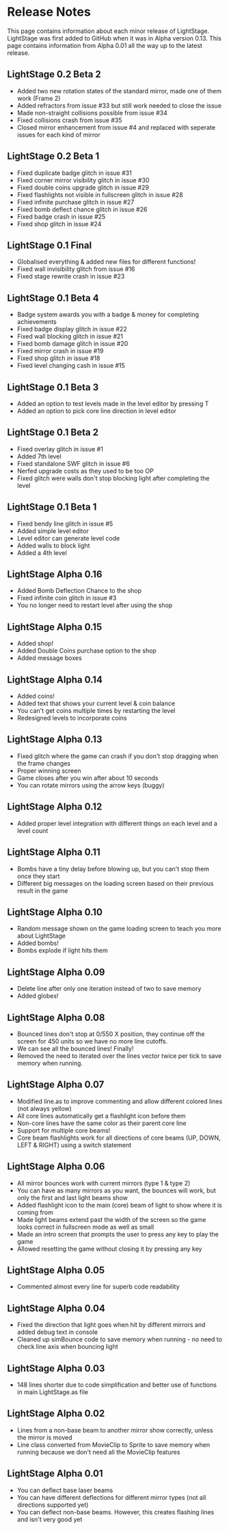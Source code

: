 # Release Notes
This page contains information about each minor release of LightStage. LightStage was first added to GitHub when it was in Alpha version 0.13. This page contains information from Alpha 0.01 all the way up to the latest release.

## LightStage 0.2 Beta 2
- Added two new rotation states of the standard mirror, made one of them work (Frame 2)
- Added refractors from issue #33 but still work needed to close the issue
- Made non-straight collisions possible from issue #34
- Fixed collisions crash from issue #35
- Closed mirror enhancement from issue #4 and replaced with seperate issues for each kind of mirror

## LightStage 0.2 Beta 1
- Fixed duplicate badge glitch in issue #31
- Fixed corner mirror visibility glitch in issue #30
- Fixed double coins upgrade glitch in issue #29
- Fixed flashlights not visible in fullscreen glitch in issue #28
- Fixed infinite purchase glitch in issue #27
- Fixed bomb deflect chance glitch in issue #26
- Fixed badge crash in issue #25
- Fixed shop glitch in issue #24

## LightStage 0.1 Final
- Globalised everything & added new files for different functions!
- Fixed wall invisibility glitch from issue #16 
- Fixed stage rewrite crash in issue #23 

## LightStage 0.1 Beta 4
- Badge system awards you with a badge & money for completing achievements
- Fixed badge display glitch in issue #22
- Fixed wall blocking glitch in issue #21
- Fixed bomb damage glitch in issue #20
- Fixed mirror crash in issue #19
- Fixed shop glitch in issue #18
- Fixed level changing cash in issue #15

## LightStage 0.1 Beta 3
- Added an option to test levels made in the level editor by pressing T
- Added an option to pick core line direction in level editor

## LightStage 0.1 Beta 2
- Fixed overlay glitch in issue #1
- Added 7th level
- Fixed standalone SWF glitch in issue #6
- Nerfed upgrade costs as they used to be too OP
- Fixed glitch were walls don't stop blocking light after completing the level

## LightStage 0.1 Beta 1
- Fixed bendy line glitch in issue #5
- Added simple level editor
- Level editor can generate level code
- Added walls to block light
- Added a 4th level

## LightStage Alpha 0.16
- Added Bomb Deflection Chance to the shop
- Fixed infinite coin glitch in issue #3
- You no longer need to restart level after using the shop

## LightStage Alpha 0.15
- Added shop!
- Added Double Coins purchase option to the shop
- Added message boxes

## LightStage Alpha 0.14
- Added coins!
- Added text that shows your current level & coin balance
- You can't get coins multiple times by restarting the level
- Redesigned levels to incorporate coins

## LightStage Alpha 0.13
- Fixed glitch where the game can crash if you don't stop dragging when the frame changes
- Proper winning screen
- Game closes after you win after about 10 seconds
- You can rotate mirrors using the arrow keys (buggy)

## LightStage Alpha 0.12
- Added proper level integration with different things on each level and a level count

## LightStage Alpha 0.11
- Bombs have a tiny delay before blowing up, but you can't stop them once they start
- Different big messages on the loading screen based on their previous result in the game

## LightStage Alpha 0.10
- Random message shown on the game loading screen to teach you more about LightStage
- Added bombs!
- Bombs explode if light hits them

## LightStage Alpha 0.09
- Delete line after only one iteration instead of two to save memory
- Added globes!

## LightStage Alpha 0.08
- Bounced lines don't stop at 0/550 X position, they continue off the screen for 450 units so we have no more line cutoffs.
- We can see all the bounced lines! Finally!
- Removed the need to iterated over the lines vector twice per tick to save memory when running.

## LightStage Alpha 0.07
- Modified line.as to improve commenting and allow different colored lines (not always yellow)
- All core lines automatically get a flashlight icon before them
- Non-core lines have the same color as their parent core line
- Support for multiple core beams!
- Core beam flashlights work for all directions of core beams (UP, DOWN, LEFT & RIGHT) using a switch statement

## LightStage Alpha 0.06
- All mirror bounces work with current mirrors (type 1 & type 2)
- You can have as many mirrors as you want, the bounces will work, but only the first and last light beams show
- Added flashlight icon to the main (core) beam of light to show where it is coming from
- Made light beams extend past the width of the screen so the game looks correct in fullscreen mode as well as small
- Made an intro screen that prompts the user to press any key to play the game
- Allowed resetting the game without closing it by pressing any key

## LightStage Alpha 0.05
- Commented almost every line for superb code readability

## LightStage Alpha 0.04
- Fixed the direction that light goes when hit by different mirrors and added debug text in console
- Cleaned up simBounce code to save memory when running - no need to check line axis when bouncing light

## LightStage Alpha 0.03
- 148 lines shorter due to code simplification and better use of functions in main LightStage.as file

## LightStage Alpha 0.02
- Lines from a non-base beam to another mirror show correctly, unless the mirror is moved
- Line class converted from MovieClip to Sprite to save memory when running because we don't need all the MovieClip features

## LightStage Alpha 0.01
- You can deflect base laser beams
- You can have different deflections for different mirror types (not all directions supported yet)
- You can deflect non-base beams. However, this creates flashing lines and isn't very good yet
